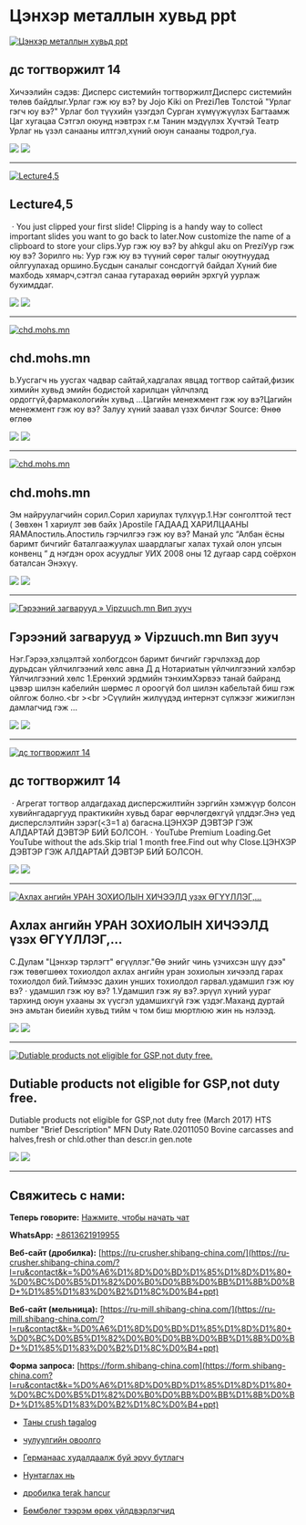# Цэнхэр металлын хувьд ppt

<a href="https://swt.shibang-china.com/?l=ru&img&k=%D0%A6%D1%8D%D0%BD%D1%85%D1%8D%D1%80+%D0%BC%D0%B5%D1%82%D0%B0%D0%BB%D0%BB%D1%8B%D0%BD+%D1%85%D1%83%D0%B2%D1%8C%D0%B4+ppt" target="_blank">![Цэнхэр металлын хувьд ppt](http://static.shibang-china.com/all-800x300/674.jpg)</a>

## дс тогтворжилт 14
Хичээлийн сэдэв: Дисперс системийн тогтворжилтДисперс системийн төлөв байдлыг.Урлаг гэж юу вэ? by Jojo Kiki on PreziЛев Толстой &quot;Урлаг гэгч юу вэ?&quot; Урлаг бол түүхийн үзэгдэл Сурган хүмүүжүүлэх Багтаамж Цаг хугацаа Сэтгэл оюунд нэвтрэх г.м Танин мэдүүлэх Хүчтэй Театр Урлаг нь үзэл санааны илтгэл,хүний оюун санааны тодрол,гуа.


<a href="https://whatsapp.shibangsoft.com/WhatsApp.php" target="_blank" title="WhatsApp">![](http://static.shibang-china.com/icon/whatsapp.png)</a> <a href="https://swt.shibang-china.com/?l=ru&icon&k=%D0%A6%D1%8D%D0%BD%D1%85%D1%8D%D1%80+%D0%BC%D0%B5%D1%82%D0%B0%D0%BB%D0%BB%D1%8B%D0%BD+%D1%85%D1%83%D0%B2%D1%8C%D0%B4+ppt" target="_blank">![](http://static.shibang-china.com/icon/chat-ru.png)</a>

---

<a href="https://swt.shibang-china.com/?l=ru&img&k=%D0%A6%D1%8D%D0%BD%D1%85%D1%8D%D1%80+%D0%BC%D0%B5%D1%82%D0%B0%D0%BB%D0%BB%D1%8B%D0%BD+%D1%85%D1%83%D0%B2%D1%8C%D0%B4+ppt" target="_blank">![Lecture4,5](http://static.shibang-china.com/all-800x300/936.jpg)</a>

## Lecture4,5
&nbsp;&#0183;&#32;You just clipped your first slide! Clipping is a handy way to collect important slides you want to go back to later.Now customize the name of a clipboard to store your clips.Уур гэж юу вэ? by ahkgul aku on PreziУур гэж юу вэ? Зорилго нь: Уур гэж юу вэ түүний сөрөг талыг оюутнуудад ойлгуулахад оршино.Бусдын саналыг сонсдоггүй байдал Хүний бие махбодь хямарч,сэтгэл санаа гутарахад өөрийн эрхгүй уурлаж бухимддаг.


<a href="https://whatsapp.shibangsoft.com/WhatsApp.php" target="_blank" title="WhatsApp">![](http://static.shibang-china.com/icon/whatsapp.png)</a> <a href="https://swt.shibang-china.com/?l=ru&icon&k=%D0%A6%D1%8D%D0%BD%D1%85%D1%8D%D1%80+%D0%BC%D0%B5%D1%82%D0%B0%D0%BB%D0%BB%D1%8B%D0%BD+%D1%85%D1%83%D0%B2%D1%8C%D0%B4+ppt" target="_blank">![](http://static.shibang-china.com/icon/chat-ru.png)</a>

---

<a href="https://swt.shibang-china.com/?l=ru&img&k=%D0%A6%D1%8D%D0%BD%D1%85%D1%8D%D1%80+%D0%BC%D0%B5%D1%82%D0%B0%D0%BB%D0%BB%D1%8B%D0%BD+%D1%85%D1%83%D0%B2%D1%8C%D0%B4+ppt" target="_blank">![chd.mohs.mn](http://static.shibang-china.com/all-800x300/1481.jpg)</a>

## chd.mohs.mn
b.Уусгагч нь уусгах чадвар сайтай,хадгалах явцад тогтвор сайтай,физик химийн хувьд эмийн бодистой харилцан үйлчлэлд ордоггүй,фармакологийн хувьд …Цагийн менежмент гэж юу вэ?Цагийн менежмент гэж юу вэ? Залуу хүний заавал үзэх бичлэг Source: Өнөө өглөө


<a href="https://whatsapp.shibangsoft.com/WhatsApp.php" target="_blank" title="WhatsApp">![](http://static.shibang-china.com/icon/whatsapp.png)</a> <a href="https://swt.shibang-china.com/?l=ru&icon&k=%D0%A6%D1%8D%D0%BD%D1%85%D1%8D%D1%80+%D0%BC%D0%B5%D1%82%D0%B0%D0%BB%D0%BB%D1%8B%D0%BD+%D1%85%D1%83%D0%B2%D1%8C%D0%B4+ppt" target="_blank">![](http://static.shibang-china.com/icon/chat-ru.png)</a>

---

<a href="https://swt.shibang-china.com/?l=ru&img&k=%D0%A6%D1%8D%D0%BD%D1%85%D1%8D%D1%80+%D0%BC%D0%B5%D1%82%D0%B0%D0%BB%D0%BB%D1%8B%D0%BD+%D1%85%D1%83%D0%B2%D1%8C%D0%B4+ppt" target="_blank">![chd.mohs.mn](http://static.shibang-china.com/all-800x300/52.jpg)</a>

## chd.mohs.mn
Эм найруулагчийн сорил.Сорил хариулах түлхүүр.1.Нэг сонголттой тест ( Зөвхөн 1 хариулт зөв байх )Apostile ГАДААД ХАРИЛЦААНЫ ЯАМАпостиль.Апостиль гэрчилгээ гэж юу вэ? Манай улс “Албан ёсны баримт бичгийг 6аталгаажуулах шаардлагыг халах тухай олон улсын конвенц “ д нэгдэн орох асуудлыг УИХ 2008 оны 12 дугаар сард соёрхон баталсан Энэхүү.


<a href="https://whatsapp.shibangsoft.com/WhatsApp.php" target="_blank" title="WhatsApp">![](http://static.shibang-china.com/icon/whatsapp.png)</a> <a href="https://swt.shibang-china.com/?l=ru&icon&k=%D0%A6%D1%8D%D0%BD%D1%85%D1%8D%D1%80+%D0%BC%D0%B5%D1%82%D0%B0%D0%BB%D0%BB%D1%8B%D0%BD+%D1%85%D1%83%D0%B2%D1%8C%D0%B4+ppt" target="_blank">![](http://static.shibang-china.com/icon/chat-ru.png)</a>

---

<a href="https://swt.shibang-china.com/?l=ru&img&k=%D0%A6%D1%8D%D0%BD%D1%85%D1%8D%D1%80+%D0%BC%D0%B5%D1%82%D0%B0%D0%BB%D0%BB%D1%8B%D0%BD+%D1%85%D1%83%D0%B2%D1%8C%D0%B4+ppt" target="_blank">![Гэрээний загварууд &#187; Vipzuuch.mn Вип зууч](http://static.shibang-china.com/all-800x300/488.jpg)</a>

## Гэрээний загварууд &#187; Vipzuuch.mn Вип зууч
Нэг.Гэрээ,хэлцэлтэй холбогдсон баримт бичгийг гэрчлэхэд дор дурьдсан үйлчилгээний хөлс авна Д д Нотариатын үйлчилгээний хэлбэр Үйлчилгээний хөлс 1.Ерөнхий эрдмийн тэнхимХэрвээ танай байранд цэвэр шилэн кабелийн шөрмөс л ороогүй бол шилэн кабельтай биш гэж ойлгож болно.&lt;br &gt;&lt;br &gt;Сүүлийн жилүүдэд интернэт сүлжээг жижиглэн дамлагчид гэж …


<a href="https://whatsapp.shibangsoft.com/WhatsApp.php" target="_blank" title="WhatsApp">![](http://static.shibang-china.com/icon/whatsapp.png)</a> <a href="https://swt.shibang-china.com/?l=ru&icon&k=%D0%A6%D1%8D%D0%BD%D1%85%D1%8D%D1%80+%D0%BC%D0%B5%D1%82%D0%B0%D0%BB%D0%BB%D1%8B%D0%BD+%D1%85%D1%83%D0%B2%D1%8C%D0%B4+ppt" target="_blank">![](http://static.shibang-china.com/icon/chat-ru.png)</a>

---

<a href="https://swt.shibang-china.com/?l=ru&img&k=%D0%A6%D1%8D%D0%BD%D1%85%D1%8D%D1%80+%D0%BC%D0%B5%D1%82%D0%B0%D0%BB%D0%BB%D1%8B%D0%BD+%D1%85%D1%83%D0%B2%D1%8C%D0%B4+ppt" target="_blank">![дс тогтворжилт 14](http://static.shibang-china.com/all-800x300/1375.jpg)</a>

## дс тогтворжилт 14
&nbsp;&#0183;&#32;Агрегат тогтвор алдагдахад дисперсжилтийн зэргийн хэмжүүр болсон хувийнгадаргууд практикийн хувьд бараг өөрчлөгдөхгүй үлддэг.Энэ үед дисперслэлтийн зэрэг(&lt;3=1 а) багасна.ЦЭНХЭР ДЭВТЭР ГЭЖ АЛДАРТАЙ ДЭВТЭР БИЙ БОЛСОН.&nbsp;&#0183;&#32;YouTube Premium Loading.Get YouTube without the ads.Skip trial 1 month free.Find out why Close.ЦЭНХЭР ДЭВТЭР ГЭЖ АЛДАРТАЙ ДЭВТЭР БИЙ БОЛСОН.


<a href="https://whatsapp.shibangsoft.com/WhatsApp.php" target="_blank" title="WhatsApp">![](http://static.shibang-china.com/icon/whatsapp.png)</a> <a href="https://swt.shibang-china.com/?l=ru&icon&k=%D0%A6%D1%8D%D0%BD%D1%85%D1%8D%D1%80+%D0%BC%D0%B5%D1%82%D0%B0%D0%BB%D0%BB%D1%8B%D0%BD+%D1%85%D1%83%D0%B2%D1%8C%D0%B4+ppt" target="_blank">![](http://static.shibang-china.com/icon/chat-ru.png)</a>

---

<a href="https://swt.shibang-china.com/?l=ru&img&k=%D0%A6%D1%8D%D0%BD%D1%85%D1%8D%D1%80+%D0%BC%D0%B5%D1%82%D0%B0%D0%BB%D0%BB%D1%8B%D0%BD+%D1%85%D1%83%D0%B2%D1%8C%D0%B4+ppt" target="_blank">![Ахлах ангийн УРАН ЗОХИОЛЫН ХИЧЭЭЛД үзэх ӨГҮҮЛЛЭГ,…](http://static.shibang-china.com/all-800x300/805.jpg)</a>

## Ахлах ангийн УРАН ЗОХИОЛЫН ХИЧЭЭЛД үзэх ӨГҮҮЛЛЭГ,…
С.Дулам &quot;Цэнхэр тэрлэгт&quot; өгүүллэг.&quot;Өө энийг чинь үзчихсэн шүү дээ&quot; гэж төвөгшөөх тохиолдол ахлах ангийн уран зохиолын хичээлд гарах тохиолдол бий.Тиймээс дахин унших тохиолдол гарвал.удамшил гэж юу вэ?&nbsp;&#0183;&#32;удамшил гэж юу вэ? 1.Удамшил гэж яу вэ?.эрүүл хүний уураг тархинд оюун ухааны эх үүсгэл удамшихгүй гэж үздэг.Маханд дуртай энэ амьтан биеийн хувьд тийм ч том биш мюртлюю жин нь нэлээд.


<a href="https://whatsapp.shibangsoft.com/WhatsApp.php" target="_blank" title="WhatsApp">![](http://static.shibang-china.com/icon/whatsapp.png)</a> <a href="https://swt.shibang-china.com/?l=ru&icon&k=%D0%A6%D1%8D%D0%BD%D1%85%D1%8D%D1%80+%D0%BC%D0%B5%D1%82%D0%B0%D0%BB%D0%BB%D1%8B%D0%BD+%D1%85%D1%83%D0%B2%D1%8C%D0%B4+ppt" target="_blank">![](http://static.shibang-china.com/icon/chat-ru.png)</a>

---

<a href="https://swt.shibang-china.com/?l=ru&img&k=%D0%A6%D1%8D%D0%BD%D1%85%D1%8D%D1%80+%D0%BC%D0%B5%D1%82%D0%B0%D0%BB%D0%BB%D1%8B%D0%BD+%D1%85%D1%83%D0%B2%D1%8C%D0%B4+ppt" target="_blank">![Dutiable products not eligible for GSP,not duty free.](http://static.shibang-china.com/all-800x300/198.jpg)</a>

## Dutiable products not eligible for GSP,not duty free.
Dutiable products not eligible for GSP,not duty free (March 2017) HTS number &quot;Brief Description&quot; MFN Duty Rate.02011050 Bovine carcasses and halves,fresh or chld.other than descr.in gen.note

<a href="https://whatsapp.shibangsoft.com/WhatsApp.php" target="_blank" title="WhatsApp">![](http://static.shibang-china.com/icon/whatsapp.png)</a> <a href="https://swt.shibang-china.com/?l=ru&icon&k=%D0%A6%D1%8D%D0%BD%D1%85%D1%8D%D1%80+%D0%BC%D0%B5%D1%82%D0%B0%D0%BB%D0%BB%D1%8B%D0%BD+%D1%85%D1%83%D0%B2%D1%8C%D0%B4+ppt" target="_blank">![](http://static.shibang-china.com/icon/chat-ru.png)</a>

---
## Свяжитесь с нами:

**Теперь говорите:** [Нажмите, чтобы начать чат](https://swt.shibang-china.com?l=ru&contact&k=%D0%A6%D1%8D%D0%BD%D1%85%D1%8D%D1%80+%D0%BC%D0%B5%D1%82%D0%B0%D0%BB%D0%BB%D1%8B%D0%BD+%D1%85%D1%83%D0%B2%D1%8C%D0%B4+ppt)

**WhatsApp:**  [+8613621919955](https://whatsapp.shibangsoft.com/WhatsApp.php)

**Веб-сайт (дробилка):** [https://ru-crusher.shibang-china.com/](https://ru-crusher.shibang-china.com/?l=ru&contact&k=%D0%A6%D1%8D%D0%BD%D1%85%D1%8D%D1%80+%D0%BC%D0%B5%D1%82%D0%B0%D0%BB%D0%BB%D1%8B%D0%BD+%D1%85%D1%83%D0%B2%D1%8C%D0%B4+ppt)

**Веб-сайт (мельница):** [https://ru-mill.shibang-china.com/](https://ru-mill.shibang-china.com/?l=ru&contact&k=%D0%A6%D1%8D%D0%BD%D1%85%D1%8D%D1%80+%D0%BC%D0%B5%D1%82%D0%B0%D0%BB%D0%BB%D1%8B%D0%BD+%D1%85%D1%83%D0%B2%D1%8C%D0%B4+ppt)

**Форма запроса:** [https://form.shibang-china.com](https://form.shibang-china.com?l=ru&contact&k=%D0%A6%D1%8D%D0%BD%D1%85%D1%8D%D1%80+%D0%BC%D0%B5%D1%82%D0%B0%D0%BB%D0%BB%D1%8B%D0%BD+%D1%85%D1%83%D0%B2%D1%8C%D0%B4+ppt)

* [Таны crush tagalog](../129/%D0%A2%D0%B0%D0%BD%D1%8B%20crush%20tagalog.md)

* [чулуулгийн овоолго](../126/%D1%87%D1%83%D0%BB%D1%83%D1%83%D0%BB%D0%B3%D0%B8%D0%B9%D0%BD%20%D0%BE%D0%B2%D0%BE%D0%BE%D0%BB%D0%B3%D0%BE.md)

* [Германаас худалдаалж буй эрүү бутлагч](../128/%D0%93%D0%B5%D1%80%D0%BC%D0%B0%D0%BD%D0%B0%D0%B0%D1%81%20%D1%85%D1%83%D0%B4%D0%B0%D0%BB%D0%B4%D0%B0%D0%B0%D0%BB%D0%B6%20%D0%B1%D1%83%D0%B9%20%D1%8D%D1%80%D2%AF%D2%AF%20%D0%B1%D1%83%D1%82%D0%BB%D0%B0%D0%B3%D1%87.md)

* [Нунтаглах нь](../130/%D0%9D%D1%83%D0%BD%D1%82%D0%B0%D0%B3%D0%BB%D0%B0%D1%85%20%D0%BD%D1%8C.md)

* [дробилка terak hancur](../126/%D0%B4%D1%80%D0%BE%D0%B1%D0%B8%D0%BB%D0%BA%D0%B0%20terak%20hancur.md)

* [Бөмбөлөг тээрэм өрөх үйлдвэрлэгчид](../130/%D0%91%D3%A9%D0%BC%D0%B1%D3%A9%D0%BB%D3%A9%D0%B3%20%D1%82%D1%8D%D1%8D%D1%80%D1%8D%D0%BC%20%D3%A9%D1%80%D3%A9%D1%85%20%D2%AF%D0%B9%D0%BB%D0%B4%D0%B2%D1%8D%D1%80%D0%BB%D1%8D%D0%B3%D1%87%D0%B8%D0%B4.md)